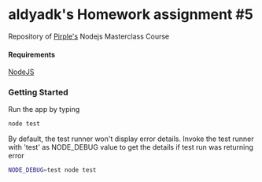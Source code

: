 # aldyadk's Homework assignment #5

Repository of [Pirple's](https://pirple.thinkific.com) Nodejs Masterclass Course

#### Requirements

[NodeJS](https://nodejs.org/en/)

### Getting Started

Run the app by typing
```bash
node test
```

By default, the test runner won't display error details.
Invoke the test runner with 'test' as NODE_DEBUG value to get the details if test run was returning error
```bash
NODE_DEBUG=test node test
```